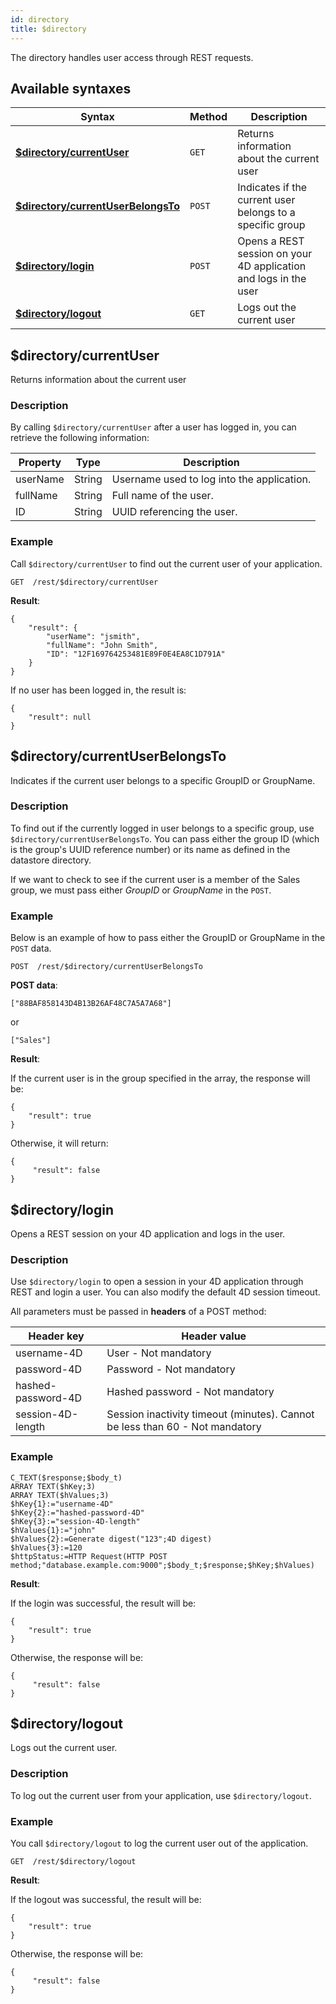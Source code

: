 ```yaml
---
id: directory
title: $directory
---
```


The directory handles user access through REST requests. 


## Available syntaxes

|Syntax|Method|Description|
|---|---|---|
|[**$directory/currentUser**](#directorycurrentuser)|`GET`|Returns information about the current user|
|[**$directory/currentUserBelongsTo**](#directorycurrentuserbelongsto)|`POST`|Indicates if the current user belongs to a specific group|
|[**$directory/login**](#directorylogin)|`POST`|Opens a REST session on your 4D application and logs in the user|
|[**$directory/logout**](#directorylogout)|`GET`|Logs out the current user|



## $directory/currentUser
Returns information about the current user


### Description   
By calling `$directory/currentUser` after a user has logged in, you can retrieve the following information:

|Property|Type|Description|
|---|---|---|
|userName|	String|	Username used to log into the application.|
|fullName|	String|	Full name of the user.|
|ID|	String|	UUID referencing the user.|


### Example  
 Call `$directory/currentUser` to find out the current user of your application.

`GET  /rest/$directory/currentUser`

**Result**:

````
{
    "result": {
        "userName": "jsmith", 
        "fullName": "John Smith", 
        "ID": "12F169764253481E89F0E4EA8C1D791A"
    }
}
````


If no user has been logged in, the result is:

````
{
    "result": null
}
````


## $directory/currentUserBelongsTo

Indicates if the current user belongs to a specific GroupID or GroupName.

### Description   
To find out if the currently logged in user belongs to a specific group, use `$directory/currentUserBelongsTo`. You can pass either the group ID (which is the group's UUID reference number) or its name as defined in the datastore directory.

If we want to check to see if the current user is a member of the Sales group, we must pass either *GroupID* or *GroupName* in the `POST`.

### Example  
Below is an example of how to pass either the GroupID or GroupName in the `POST` data.

`POST  /rest/$directory/currentUserBelongsTo`

**POST data**:

`["88BAF858143D4B13B26AF48C7A5A7A68"]`

or

`["Sales"]`

**Result**:

If the current user is in the group specified in the array, the response will be:

````
{
    "result": true
}
````

Otherwise, it will return:

````
{
     "result": false
}
````


## $directory/login

Opens a REST session on your 4D application and logs in the user.

### Description   
Use `$directory/login` to open a session in your 4D application through REST and login a user. You can also modify the default 4D session timeout.

All parameters must be passed in **headers** of a POST method:

|Header key|Header value|
|---|---|
|username-4D|User - Not mandatory
|password-4D|Password - Not mandatory
|hashed-password-4D|Hashed password - Not mandatory
|session-4D-length|Session inactivity timeout (minutes). Cannot be less than 60 - Not mandatory


### Example  

```4d
C_TEXT($response;$body_t)
ARRAY TEXT($hKey;3)
ARRAY TEXT($hValues;3)
$hKey{1}:="username-4D"
$hKey{2}:="hashed-password-4D"
$hKey{3}:="session-4D-length"
$hValues{1}:="john"
$hValues{2}:=Generate digest("123";4D digest)
$hValues{3}:=120
$httpStatus:=HTTP Request(HTTP POST method;"database.example.com:9000";$body_t;$response;$hKey;$hValues)
```

**Result**:

If the login was successful, the result will be:

```
{
    "result": true
}
```

Otherwise, the response will be:

```
{
     "result": false
}
```


## $directory/logout


Logs out the current user.

### Description   
To log out the current user from your application, use `$directory/logout`.

### Example  
You call `$directory/logout` to log the current user out of the application.

`GET  /rest/$directory/logout`

**Result**:

If the logout was successful, the result will be:

````
{
    "result": true
}
````

Otherwise, the response will be:

````
{
     "result": false
}
````